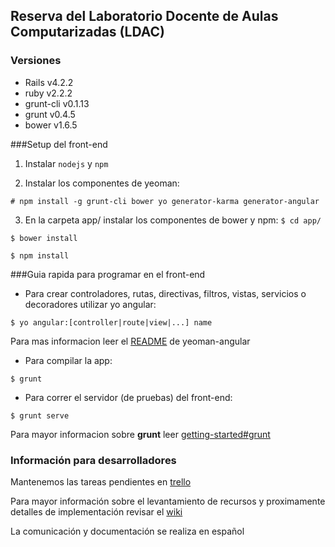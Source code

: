 ## Reserva del Laboratorio Docente de Aulas Computarizadas (LDAC)
### Versiones
* Rails v4.2.2 
* ruby v2.2.2
* grunt-cli v0.1.13
* grunt v0.4.5
* bower v1.6.5

###Setup del front-end

1. Instalar `nodejs` y `npm`

2. Instalar los componentes de yeoman:

`# npm install -g grunt-cli bower yo generator-karma generator-angular`

3. En la carpeta app/ instalar los componentes de bower y npm:
`$ cd app/`

`$ bower install`

`$ npm install`

###Guia rapida para programar en el front-end

* Para crear controladores, rutas, directivas, filtros, vistas, servicios o decoradores utilizar yo angular:

`$ yo angular:[controller|route|view|...] name`

Para mas informacion leer el [README](https://github.com/yeoman/generator-angular#readme) de yeoman-angular

* Para compilar la app:

`$ grunt`

* Para correr el servidor (de pruebas) del front-end:

`$ grunt serve`

Para mayor informacion sobre **grunt** leer [getting-started#grunt](http://gruntjs.com/getting-started)


### Información para desarrolladores
Mantenemos las tareas pendientes en [trello](https://trello.com/b/WLexTA9j/reserva)

Para mayor información sobre el levantamiento de recursos y proximamente detalles de implementación revisar el [wiki](https://github.com/MAC-USB/reserva/wiki)

La comunicación y documentación se realiza en español

